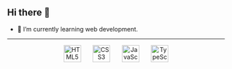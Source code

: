 ## Hi there 👋

- 🌱 I’m currently learning web development.

---

<div align="center">
  <img src="https://upload.wikimedia.org/wikipedia/commons/3/38/HTML5_Badge.svg" alt="HTML5" width="40" height="40"/>
  &nbsp; &nbsp; &nbsp;
  <img src="https://upload.wikimedia.org/wikipedia/commons/6/62/CSS3_logo.svg" alt="CSS3" width="40" height="40"/>
  &nbsp; &nbsp; &nbsp;
  <img src="https://upload.wikimedia.org/wikipedia/commons/9/99/Unofficial_JavaScript_logo_2.svg" alt="JavaScript" width="40" height="40"/>
  &nbsp; &nbsp; &nbsp;
  <img src="https://upload.wikimedia.org/wikipedia/commons/4/4c/Typescript_logo_2020.svg" alt="TypeScript" width="40" height="40"/>
</div>

<!-- Projects -->

<!--
**JohnReyDC/JohnReyDC** is a ✨ _special_ ✨ repository because its `README.md` (this file) appears on your GitHub profile.

Here are some ideas to get you started:

- 🔭 I’m currently working on ...
- 🌱 I’m currently learning ...
- 👯 I’m looking to collaborate on ...
- 🤔 I’m looking for help with ...
- 💬 Ask me about ...
- 📫 How to reach me: ...
- 😄 Pronouns: ...
- ⚡ Fun fact: ...
-->
